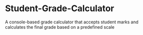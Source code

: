 # Student-Grade-Calculator
A console-based grade calculator that accepts student marks and calculates the final grade based on a predefined scale
